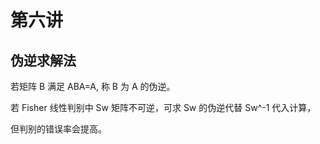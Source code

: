 # 第六讲
## 伪逆求解法
若矩阵 B 满足 ABA=A, 称 B 为 A 的伪逆。

若 Fisher 线性判别中 Sw 矩阵不可逆，可求 Sw 的伪逆代替 Sw^-1 代入计算，

但判别的错误率会提高。
